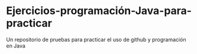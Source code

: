 # Ejercicios-programación-Java-para-practicar
Un repositorio de pruebas para practicar el uso de github y programación en Java
